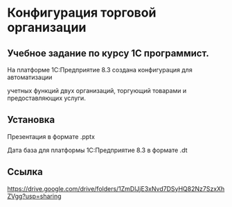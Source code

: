 # Конфигурация торговой организации
## Учебное задание по курсу 1С программист.

На платформе 1С:Предприятие 8.3 создана конфигурация для автоматизации

учетных функций двух организаций, торгующий товарами и предоставляющих услуги.

## Установка
Презентация в формате .pptx

Дата база для платформы 1С:Предприятие 8.3 в формате .dt

## Ссылка
https://drive.google.com/drive/folders/1ZmDlJjE3xNvd7DSyHQ82Nz7SzxXhZVgg?usp=sharing
